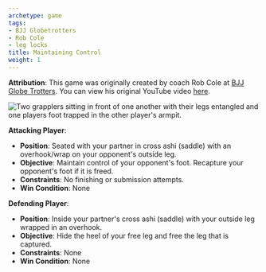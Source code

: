 ```yaml
---
archetype: game
tags:
- BJJ Globetrotters
- Rob Cole
- leg locks
title: Maintaining Control
weight: 1
---
```

**Attribution**: This game was originally created by coach Rob Cole at [BJJ Globe Trotters](https://www.bjjglobetrotters.com/). You can view his original YouTube video [here](https://www.youtube.com/watch?v=23vPNbK3NH0).


![Two grapplers sitting in front of one another with their legs entangled and one players foot trapped in the other player's armpit.](/images/cross_ashi_overhook.png?lightbox=True)

**Attacking Player**:
  * **Position**: Seated with your partner in cross ashi (saddle) with an overhook/wrap on your opponent's outside leg.
  * **Objective**: Maintain control of your opponent's foot. Recapture your opponent's foot if it is freed.
  * **Constraints**: No finishing or submission attempts.
  * **Win Condition**: None

**Defending Player**:
  * **Position**: Inside your partner's cross ashi (saddle) with your outside leg wrapped in an overhook.
  * **Objective**: Hide the heel of your free leg and free the leg that is captured.
  * **Constraints**: None
  * **Win Condition**: None
